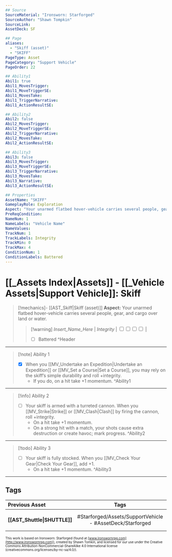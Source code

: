 ```yaml
---
## Source
SourceMaterial: "Ironsworn: Starforged"
SourceAuthor: "Shawn Tompkin"
SourceLink: 
AssetDeck: SF

## Page
aliases:
  - "Skiff (asset)"
  - "SKIFF"
PageType: Asset
PageCategory: "Support Vehicle"
PageOrder: 22

## Ability1
Abil1: true
Abil1_MovesTrigger:
Abil1_MoveTriggerSE:
Abil1_MovesTake:
Abil1_TriggerNarrative:
Abil1_ActionResultSE:

## Ability2
Abil2: false
Abil2_MovesTrigger:
Abil2_MoveTriggerSE:
Abil2_TriggerNarrative:
Abil2_MovesTake:
Abil2_ActionResultSE:

## Ability3
Abil3: false
Abil3_MovesTrigger:
Abil3_MoveTriggerSE:
Abil3_TriggerNarrative:
Abil3_MovesTake:
Abil3_Narrative:
Abil3_ActionResultSE:

## Properties
AssetName: "SKIFF"
GameplayRole: Exploration
Aspect: "Your unarmed flatbed hover-vehicle carries several people, gear, and cargo over land or water."
PreReqCondition: 
NameNum: 1
NameLabels: "Vehicle Name"
NameValues:
TrackNum: 1
TrackLabels: Integrity
TrackMin: 0
TrackMax: 4
ConditionNum: 1
ConditionLabels: Battered
---
```

# [[_Assets Index|Assets]] - [[_Vehicle Assets|Support Vehicle]]: Skiff
> [!mechanics]- [[AST_Skiff|Skiff (asset)]]
> **Aspect:** Your unarmed flatbed hover-vehicle carries several people, gear, and cargo over land or water. 
> > [!warning] _Insert_Name_Here_ | *Integrity* | <input type="checkbox" /><input type="checkbox" /><input type="checkbox" /><input type="checkbox" /> |
> > - [ ] Battered ^Header
___
> [!note] Ability 1
> - [x] When you [[MV_Undertake an Expedition|Undertake an Expedition]] or [[MV_Set a Course|Set a Course]], you may rely on the skiff’s simple durability and roll +integrity. 
> 	- If you do, on a hit take +1 momentum. ^Ability1
___
> [!info] Ability 2
> - [ ] Your skiff is armed with a turreted cannon. When you [[MV_Strike|Strike]] or [[MV_Clash|Clash]] by firing the cannon, roll +integrity.
> 	- On a hit take +1 momentum. 
> 	- On a strong hit with a match, your shots cause extra destruction or create havoc; mark progress. ^Ability2
___
> [!todo] Ability 3
> - [ ] Your skiff is fully stocked. When you [[MV_Check Your Gear|Check Your Gear]], add +1.
> 	- On a hit take +1 momentum. ^Ability3
___

## Tags
| Previous Asset | Tags | Next Asset |
| :--- | :---: | ---: |
| **[[AST_Shuttle\|SHUTTLE]]** | #Starforged/Assets/SupportVehicle - #AssetDeck/Starforged | **[[AST_Snub Fighter\|SNUB FIGHTER]]** |

<font size=-2>This work is based on Ironsworn: Starforged (found at [www.ironswornrpg.com](http://www.ironswornrpg.com)), created by Shawn Tomkin, and licensed for our use under the Creative Commons Attribution-NonCommercial-ShareAlike 4.0 International license  (creativecommons.org/licenses/by-nc-sa/4.0/).</font>